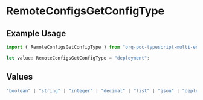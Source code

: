 # RemoteConfigsGetConfigType

## Example Usage

```typescript
import { RemoteConfigsGetConfigType } from "orq-poc-typescript-multi-env-version/models/operations";

let value: RemoteConfigsGetConfigType = "deployment";
```

## Values

```typescript
"boolean" | "string" | "integer" | "decimal" | "list" | "json" | "deployment"
```